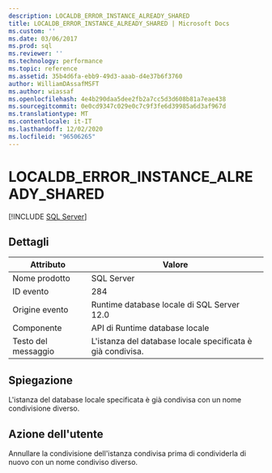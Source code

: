 ```yaml
---
description: LOCALDB_ERROR_INSTANCE_ALREADY_SHARED
title: LOCALDB_ERROR_INSTANCE_ALREADY_SHARED | Microsoft Docs
ms.custom: ''
ms.date: 03/06/2017
ms.prod: sql
ms.reviewer: ''
ms.technology: performance
ms.topic: reference
ms.assetid: 35b4d6fa-ebb9-49d3-aaab-d4e37b6f3760
author: WilliamDAssafMSFT
ms.author: wiassaf
ms.openlocfilehash: 4e4b290daa5dee2fb2a7cc5d3d608b81a7eae438
ms.sourcegitcommit: 0e0cd9347c029e0c7c9f3fe6d39985a6d3af967d
ms.translationtype: MT
ms.contentlocale: it-IT
ms.lasthandoff: 12/02/2020
ms.locfileid: "96506265"
---
```

# <a name="localdb_error_instance_already_shared"></a>LOCALDB_ERROR_INSTANCE_ALREADY_SHARED
 [!INCLUDE [SQL Server](../../includes/applies-to-version/sqlserver.md)]
    
## <a name="details"></a>Dettagli  
  
| Attributo | Valore |
| --------- | ----- |
|Nome prodotto|SQL Server|  
|ID evento|284|  
|Origine evento|Runtime database locale di SQL Server 12.0|  
|Componente|API di Runtime database locale|  
|Testo del messaggio|L'istanza del database locale specificata è già condivisa.|  
  
## <a name="explanation"></a>Spiegazione  
 L'istanza del database locale specificata è già condivisa con un nome condivisione diverso.  
  
## <a name="user-action"></a>Azione dell'utente  
 Annullare la condivisione dell'istanza condivisa prima di condividerla di nuovo con un nome condiviso diverso.  
  
  
